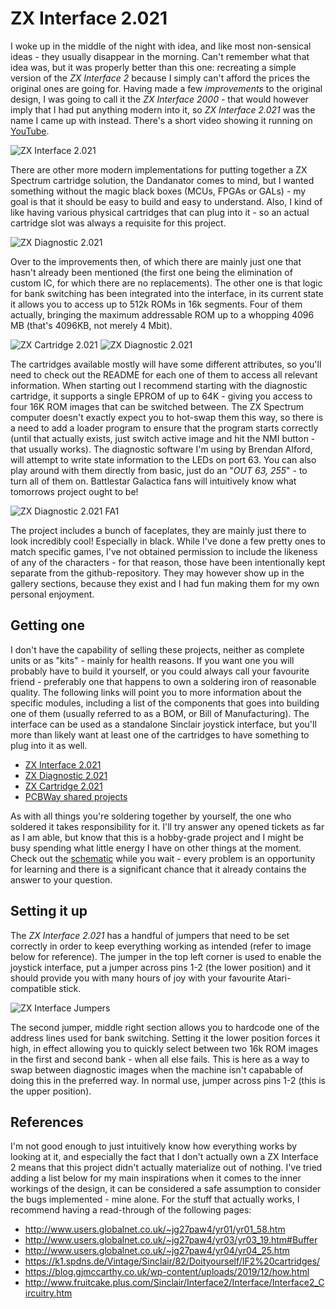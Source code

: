 # ZX Interface 2.021

I woke up in the middle of the night with idea, and like most non-sensical ideas - they usually disappear in the morning. Can't remember what that idea was, but it was properly better than this one: recreating a simple version of the *ZX Interface 2* because I simply can't afford the prices the original ones are going for. Having made a few *improvements* to the original design, I was going to call it the *ZX Interface 2000* - that would however imply that I had put anything modern into it, so *ZX Interface 2.021* was the name I came up with instead. There's a short video showing it running on [YouTube](https://youtu.be/rGyqisjjOV8).

![ZX Interface 2.021](https://github.com/tebl/ZX-Interface-2.021/raw/main/gallery/2021-04-01%2015.55.49.jpg)

There are other more modern implementations for putting together a ZX Spectrum cartridge solution, the Dandanator comes to mind, but I wanted something without the magic black boxes (MCUs, FPGAs or GALs) - my goal is that it should be easy to build and easy to understand. Also, I kind of like having various physical cartridges that can plug into it - so an actual cartridge slot was always a requisite for this project. 

![ZX Diagnostic 2.021](https://github.com/tebl/ZX-Interface-2.021/raw/main/gallery/2021-04-01%2002.16.15.jpg)

Over to the improvements then, of which there are mainly just one that hasn't already been mentioned (the first one being the elimination of custom IC, for which there are no replacements). The other one is that logic for bank switching has been integrated into the interface, in its current state it allows you to access up to 512k ROMs in 16k segments. Four of them actually, bringing the maximum addressable ROM up to a whopping 4096 MB (that's 4096KB, not merely 4 Mbit).

![ZX Cartridge 2.021](https://github.com/tebl/ZX-Interface-2.021/raw/main/gallery/build_cartridge_004.jpg)
![ZX Diagnostic 2.021](https://github.com/tebl/ZX-Interface-2.021/raw/main/gallery/build_diagnostic_007.jpg)

The cartridges available mostly will have some different attributes, so you'll need to check out the README for each one of them to access all relevant information. When starting out I recommend starting with the diagnostic cartridge, it supports a single EPROM of up to 64K - giving you access to four 16K ROM images that can be switched between. The ZX Spectrum computer doesn't exactly expect you to hot-swap them this way, so there is a need to add a loader program to ensure that the program starts correctly (until that actually exists, just switch active image and hit the NMI button - that usually works). The diagnostic software I'm using by Brendan Alford, will attempt to write state information to the LEDs on port 63. You can also play around with them directly from basic, just do an "*OUT 63, 255*" - to turn all of them on. Battlestar Galactica fans will intuitively know what tomorrows project ought to be!

![ZX Diagnostic 2.021 FA1](https://github.com/tebl/ZX-Interface-2.021/raw/main/gallery/build_diagnostic_008.jpg)

The project includes a bunch of faceplates, they are mainly just there to look incredibly cool! Especially in black. While I've done a few pretty ones to match specific games, I've not obtained permission to include the likeness of any of the characters - for that reason, those have been intentionally kept separate from the github-repository. They may however show up in the gallery sections, because they exist and I had fun making them for my own personal enjoyment.

## Getting one
I don't have the capability of selling these projects, neither as complete units or as "kits" - mainly for health reasons. If you want one you will probably have to build it yourself, or you could always call your favourite friend - preferably one that happens to own a soldering iron of reasonable quality. The following links will point you to more information about the specific modules, including a list of the components that goes into building one of them (usually referred to as a BOM, or Bill of Manufacturing). The interface can be used as a standalone Sinclair joystick interface, but you'll more than likely want at least one of the cartridges to have something to plug into it as well.

* [ZX Interface 2.021](https://github.com/tebl/ZX-Interface-2.021/tree/main/ZX%20Interface%202021)
* [ZX Diagnostic 2.021](https://github.com/tebl/ZX-Interface-2.021/tree/main/ZX%20Diagnostic%202021)
* [ZX Cartridge 2.021](https://github.com/tebl/ZX-Interface-2.021/tree/main/ZX%20Cartridge%202021)
* [PCBWay shared projects](https://www.pcbway.com/project/shareproject/?tag=ZX%20Interface%202.021)

As with all things you're soldering together by yourself, the one who soldered it takes responsibility for it. I'll try answer any opened tickets as far as I am able, but know that this is a hobby-grade project and I might be busy spending what little energy I have on other things at the moment. Check out the [schematic](https://github.com/tebl/ZX-Interface-2.021/tree/main/documentation/schematic) while you wait - every problem is an opportunity for learning and there is a significant chance that it already contains the answer to your question.

## Setting it up
The *ZX Interface 2.021* has a handful of jumpers that need to be set correctly in order to keep everything working as intended (refer to image below for reference). The jumper in the top left corner is used to enable the joystick interface, put a jumper across pins 1-2 (the lower position) and it should provide you with many hours of joy with your favourite Atari-compatible stick.

![ZX Interface Jumpers](https://github.com/tebl/ZX-Interface-2.021/raw/main/gallery/build_010.jpg)

The second jumper, middle right section allows you to hardcode one of the address lines used for bank switching. Setting it the lower position forces it high, in effect allowing you to quickly select between two 16k ROM images in the first and second bank - when all else fails. This is here as a way to swap between diagnostic images when the machine isn't capabable of doing this in the preferred way. In normal use, jumper across pins 1-2 (this is the upper position).

## References
I'm not good enough to just intuitively know how everything works by looking at it, and especially the fact that I don't actually own a ZX Interface 2 means that this project didn't actually materialize out of nothing. I've tried adding a list below for my main inspirations when it comes to the inner workings of the design, it can be considered a safe assumption to consider the bugs implemented - mine alone. For the stuff that actually works, I recommend having a read-through of the following pages:

* http://www.users.globalnet.co.uk/~jg27paw4/yr01/yr01_58.htm
* http://www.users.globalnet.co.uk/~jg27paw4/yr03/yr03_19.htm#Buffer
* http://www.users.globalnet.co.uk/~jg27paw4/yr04/yr04_25.htm
* https://k1.spdns.de/Vintage/Sinclair/82/Doityourself/IF2%20cartridges/
* https://blog.gjmccarthy.co.uk/wp-content/uploads/2019/12/how.html
* http://www.fruitcake.plus.com/Sinclair/Interface2/Interface/Interface2_Circuitry.htm